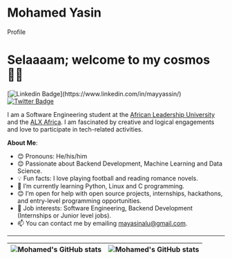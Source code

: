 # Mohamed Yasin
Profile
# Selaaaam; welcome to my cosmos 👋🏾

[![Linkedin Badge](https://img.shields.io/badge/-MohamedAYasin-blue?style=for-the-badge&logo=Linkedin&logoColor=white&link=[https://www.linkedin.com/in/mayyassin/](https://www.linkedin.com/in/mayyassin/))](https://www.linkedin.com/in/mayyassin/) [![Twitter Badge](https://img.shields.io/badge/-@mayammeeen-1ca0f1?style=for-the-badge&logo=twitter&logoColor=white&link=https://twitter.com/mayammeeen)](https://twitter.com/mayammeeen)

I am a Software Engineering student at the [African Leadership University](https://www.alueducation.com/) and the [ALX Africa](https://www.alxafrica.com//). I am fascinated by creative and logical engagements and love to participate in tech-related activities.

**About Me**:

- 😊 Pronouns: He/his/him
- 😊 Passionate about Backend Development, Machine Learning and Data Science.
- 💡 Fun facts: I love playing football and reading romance novels.
- 🌱 I’m currently learning Python, Linux and C programming.
- 😊 I’m open for help with open source projects, internships, hackathons, and entry-level programming opportunities.
- 💼 Job interests: Software Engineering, Backend Development (Internships or Junior level jobs).
- 📫 You can contact me by emailing mayasinalu@gmail.com.

---

| <img align="center" src="https://github-readme-stats.vercel.app/api?username=MohamedAYasin&show_icons=true&include_all_commits=true&hide_border=true" alt="Mohamed's GitHub stats" /> | <img align="center" src="https://github-readme-stats.vercel.app/api/top-langs/?username=MohamedAYasin&langs_count=8&layout=compact&hide_border=true" alt="Mohamed's GitHub stats" /> |
| ------------- | ------------- |
